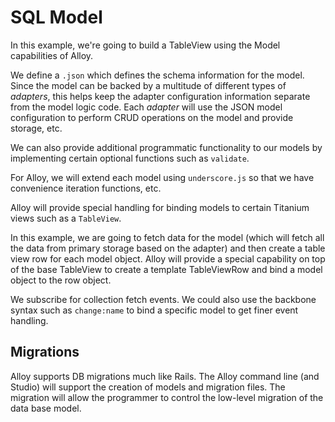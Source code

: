 SQL Model
=============

In this example, we're going to build a TableView using the Model capabilities of Alloy.

We define a `.json` which defines the schema information for the model.  Since the model can be backed by a multitude of different
types of _adapters_, this helps keep the adapter configuration information separate from the model logic code.  Each _adapter_ will use
the JSON model configuration to perform CRUD operations on the model and provide storage, etc.

We can also provide additional programmatic functionality to our models by implementing certain optional functions such as `validate`.

For Alloy, we will extend each model using `underscore.js` so that we have convenience iteration functions, etc.

Alloy will provide special handling for binding models to certain Titanium views such as a `TableView`.  

In this example, we are going to fetch data for the model (which will fetch all the data from primary storage based on the adapter) and then
create a table view row for each model object.  Alloy will provide a special capability on top of the base TableView to create a template
TableViewRow and bind a model object to the row object.

We subscribe for collection fetch events.  We could also use the backbone syntax such as `change:name` to bind a specific model to get finer event handling.


Migrations
----------

Alloy supports DB migrations much like Rails.  The Alloy command line (and Studio) will support the creation of models and 
migration files.   The migration will allow the programmer to control the low-level migration of the data base model.

